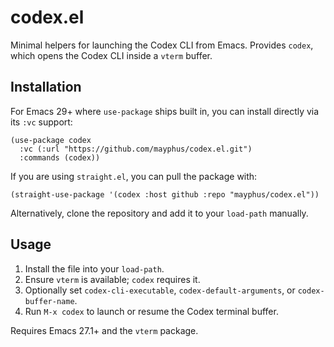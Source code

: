 # codex.el

Minimal helpers for launching the Codex CLI from Emacs. Provides `codex`,
which opens the Codex CLI inside a `vterm` buffer.

## Installation

For Emacs 29+ where `use-package` ships built in, you can install directly via
its `:vc` support:

```elisp
(use-package codex
  :vc (:url "https://github.com/mayphus/codex.el.git")
  :commands (codex))
```

If you are using `straight.el`, you can pull the package with:

```elisp
(straight-use-package '(codex :host github :repo "mayphus/codex.el"))
```

Alternatively, clone the repository and add it to your `load-path` manually.

## Usage

1. Install the file into your `load-path`.
2. Ensure `vterm` is available; `codex` requires it.
3. Optionally set `codex-cli-executable`, `codex-default-arguments`, or
   `codex-buffer-name`.
4. Run `M-x codex` to launch or resume the Codex terminal buffer.

Requires Emacs 27.1+ and the `vterm` package.
